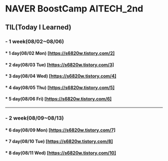 # NAVER BoostCamp AITECH_2nd

## TIL(Today I Learned)
### - 1 week(08/02~08/06)
####  * 1 day(08/02 Mon) [https://s6820w.tistory.com/2]
####  * 2 day(08/03 Tue) [https://s6820w.tistory.com/3]
####  * 3 day(08/04 Wed) [https://s6820w.tistory.com/4]
####  * 4 day(08/05 Thu) [https://s6820w.tistory.com/5]
####  * 5 day(08/06 Fri) [https://s6820w.tistory.com/6]
----------------------------------------------------------
### - 2 week(08/09~08/13)
####  * 6 day(08/09 Mon) [https://s6820w.tistory.com/7]
####  * 7 day(08/10 Tue) [https://s6820w.tistory.com/8]
####  * 8 day(08/11 Wed) [https://s6820w.tistory.com/10]
